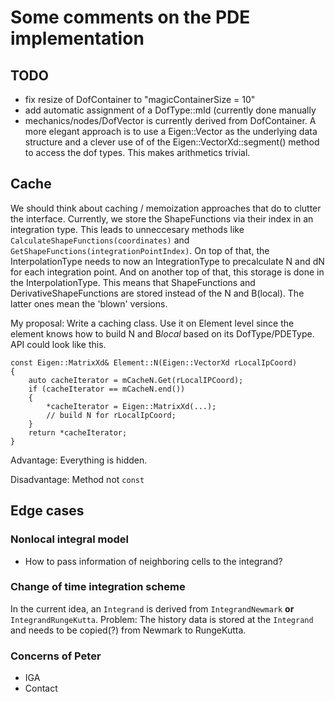 # Some comments on the PDE implementation


## TODO

- fix resize of DofContainer to "magicContainerSize = 10"
- add automatic assignment of a DofType::mId (currently done manually
- mechanics/nodes/DofVector is currently derived from DofContainer. A more elegant approach is to use a Eigen::Vector as the underlying data structure and a clever use of of the Eigen::VectorXd::segment() method to access the dof types. This makes arithmetics trivial.


## Cache

We should think about caching / memoization approaches that do to clutter the interface. Currently, we store the ShapeFunctions via their index in an integration type. This leads to unneccesary methods like `CalculateShapeFunctions(coordinates)` and `GetShapeFunctions(integrationPointIndex)`. On top of that, the InterpolationType needs to now an IntegrationType to precalculate N and dN for each integration point. And on another top of that, this storage is done in the InterpolationType. This means that ShapeFunctions and DerivativeShapeFunctions are stored instead of the N and B(local). The latter ones mean the 'blown' versions. 

My proposal: Write a caching class. Use it on Element level since the element knows how to build N and B*local* based on its DofType/PDEType. API could look like this.

~~~{.cpp}
const Eigen::MatrixXd& Element::N(Eigen::VectorXd rLocalIpCoord)
{
    auto cacheIterator = mCacheN.Get(rLocalIPCoord);
    if (cacheIterator == mCacheN.end())
    {
        *cacheIterator = Eigen::MatrixXd(...);
        // build N for rLocalIpCoord;
    }
    return *cacheIterator;
}
~~~
Advantage: Everything is hidden.

Disadvantage: Method not `const`



## Edge cases

### Nonlocal integral model

- How to pass information of neighboring cells to the integrand?


### Change of time integration scheme

In the current idea, an `Integrand` is derived from `IntegrandNewmark` **or** `IntegrandRungeKutta`. Problem: The history data is stored at the `Integrand` and needs to be copied(?) from Newmark to RungeKutta.

### Concerns of Peter

- IGA
- Contact

